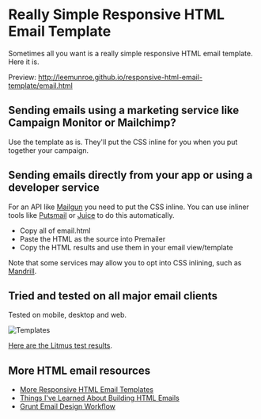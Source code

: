 # Really Simple Responsive HTML Email Template

Sometimes all you want is a really simple responsive HTML email template. Here it is.

Preview: http://leemunroe.github.io/responsive-html-email-template/email.html

## Sending emails using a marketing service like Campaign Monitor or Mailchimp?

Use the template as is. They'll put the CSS inline for you when you put together your campaign.


## Sending emails directly from your app or using a developer service

For an API like [Mailgun](http://www.mailgun.com)  you need to put the CSS inline. You can use inliner tools like [Putsmail](https://putsmail.com/inliner) or [Juice](https://github.com/Automattic/juice) to do this automatically.

* Copy all of email.html
* Paste the HTML as the source into Premailer
* Copy the HTML results and use them in your email view/template

Note that some services may allow you to opt into CSS inlining, such as
[Mandrill](http://help.mandrill.com/entries/24460141-Does-Mandrill-inline-CSS-automatically-).

## Tried and tested on all major email clients

Tested on mobile, desktop and web. 

![Templates](https://cloud.githubusercontent.com/assets/15963/17391543/bc289abe-59cb-11e6-9946-605a85f8c522.jpg)


[Here are the Litmus test results](https://litmus.com/checklist/emails/public/3a627f5).

## More HTML email resources

* [More Responsive HTML Email Templates](http://htmlemail.io)
* [Things I've Learned About Building HTML Emails](http://www.leemunroe.com/building-html-email/)
* [Grunt Email Design Workflow](https://github.com/leemunroe/grunt-email-design)
